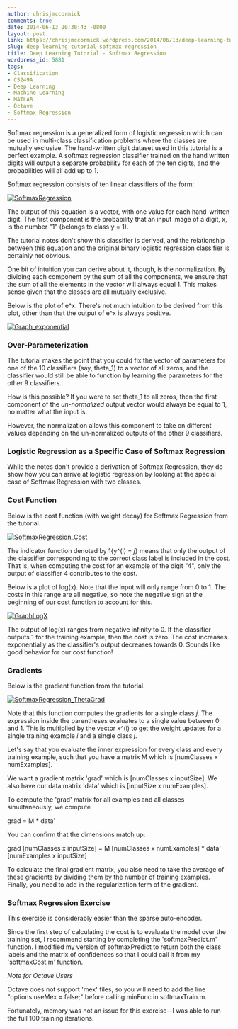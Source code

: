 ```yaml
---
author: chrisjmccormick
comments: true
date: 2014-06-13 20:30:43 -0800
layout: post
link: https://chrisjmccormick.wordpress.com/2014/06/13/deep-learning-tutorial-softmax-regression/
slug: deep-learning-tutorial-softmax-regression
title: Deep Learning Tutorial - Softmax Regression
wordpress_id: 5881
tags:
- Classification
- CS249A
- Deep Learning
- Machine Learning
- MATLAB
- Octave
- Softmax Regression
---
```


Softmax regression is a generalized form of logistic regression which can be used in multi-class classification problems where the classes are mutually exclusive. The hand-written digit dataset used in this tutorial is a perfect example. A softmax regression classifier trained on the hand written digits will output a separate probability for each of the ten digits, and the probabilities will all add up to 1.

Softmax regression consists of ten linear classifiers of the form:

[![SoftmaxRegression](http://chrisjmccormick.files.wordpress.com/2014/06/softmaxregression.png)](http://chrisjmccormick.files.wordpress.com/2014/06/softmaxregression.png)

The output of this equation is a vector, with one value for each hand-written digit. The first component is the probability that an input image of a digit, x, is the number "1" (belongs to class y = 1).

The tutorial notes don't show this classifier is derived, and the relationship between this equation and the original binary logistic regression classifier is certainly not obvious.

One bit of intuition you can derive about it, though, is the normalization. By dividing each component by the sum of all the components, we ensure that the sum of all the elements in the vector will always equal 1. This makes sense given that the classes are all mutually exclusive.

Below is the plot of e^x. There's not much intuition to be derived from this plot, other than that the output of e^x is always positive.

[![Graph_exponential](http://chrisjmccormick.files.wordpress.com/2014/06/graph_exponential.png)](https://chrisjmccormick.files.wordpress.com/2014/06/graph_exponential.png)


### Over-Parameterization


The tutorial makes the point that you could fix the vector of parameters for one of the 10 classifiers (say, theta_1) to a vector of all zeros, and the classifier would still be able to function by learning the parameters for the other 9 classifiers.

How is this possible? If you were to set theta_1 to all zeros, then the first component of the _un-normalized_ output vector would always be equal to 1, no matter what the input is.

However, the normalization allows this component to take on different values depending on the un-normalized outputs of the other 9 classifiers.


### Logistic Regression as a Specific Case of Softmax Regression


While the notes don't provide a derivation of Softmax Regression, they do show how you can arrive at logistic regression by looking at the special case of Softmax Regression with two classes.


### Cost Function


Below is the cost function (with weight decay) for Softmax Regression from the tutorial.

[![SoftmaxRegression_Cost](http://chrisjmccormick.files.wordpress.com/2014/06/softmaxregression_cost.png)](https://chrisjmccormick.files.wordpress.com/2014/06/softmaxregression_cost.png)

The indicator function denoted by 1{y^(i) = _j_} means that only the output of the classifier corresponding to the correct class label is included in the cost. That is, when computing the cost for an example of the digit "4", only the output of classifier 4 contributes to the cost.

Below is a plot of log(x). Note that the input will only range from 0 to 1. The costs in this range are all negative, so note the negative sign at the beginning of our cost function to account for this.

[![GraphLogX](http://chrisjmccormick.files.wordpress.com/2014/06/graphlogx.png)](https://chrisjmccormick.files.wordpress.com/2014/06/graphlogx.png)

The output of log(x) ranges from negative infinity to 0. If the classifier outputs 1 for the training example, then the cost is zero. The cost increases exponentially as the classifier's output decreases towards 0. Sounds like good behavior for our cost function!


### Gradients


Below is the gradient function from the tutorial.

[![SoftmaxRegression_ThetaGrad](http://chrisjmccormick.files.wordpress.com/2014/06/softmaxregression_thetagrad.png)](https://chrisjmccormick.files.wordpress.com/2014/06/softmaxregression_thetagrad.png)

Note that this function computes the gradients for a single class _j_. The expression inside the parentheses evaluates to a single value between 0 and 1. This is multiplied by the vector x^(i) to get the weight updates for a single training example _i_ and a single class _j_.

Let's say that you evaluate the inner expression for every class and every training example, such that you have a matrix M which is [numClasses x numExamples].

We want a gradient matrix 'grad' which is [numClasses x inputSize]. We also have our data matrix 'data' which is [inputSize x numExamples].

To compute the 'grad' matrix for all examples and all classes simultaneously, we compute


grad = M * data'


You can confirm that the dimensions match up:


grad [numClasses x inputSize] = M [numClasses x numExamples] * data' [numExamples x inputSize]


To calculate the final gradient matrix, you also need to take the average of these gradients by dividing them by the number of training examples. Finally, you need to add in the regularization term of the gradient.


### Softmax Regression Exercise


This exercise is considerably easier than the sparse auto-encoder.

Since the first step of calculating the cost is to evaluate the model over the training set, I recommend starting by completing the 'softmaxPredict.m' function. I modified my version of softmaxPredict to return both the class labels and the matrix of confidences so that I could call it from my 'softmaxCost.m' function.

_Note for Octave Users_

Octave does not support 'mex' files, so you will need to add the line "options.useMex = false;" before calling minFunc in softmaxTrain.m.

Fortunately, memory was not an issue for this exercise--I was able to run the full 100 training iterations.
